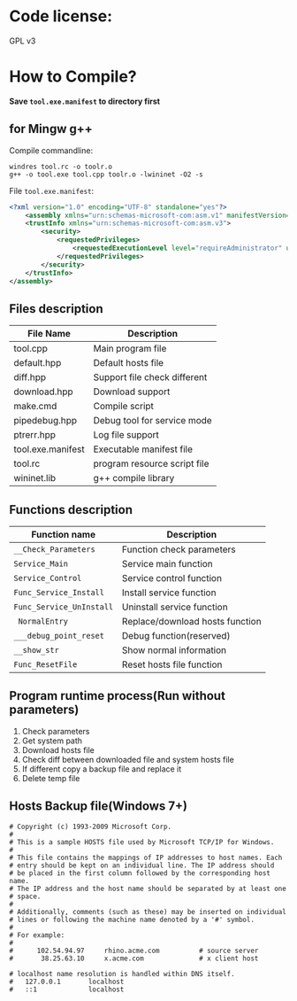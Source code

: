 # Code license:

GPL v3

# How to Compile?

**Save `tool.exe.manifest` to directory first**

## for Mingw g++

Compile commandline:

```
windres tool.rc -o toolr.o
g++ -o tool.exe tool.cpp toolr.o -lwininet -O2 -s
```

File `tool.exe.manifest`:

```xml
<?xml version="1.0" encoding="UTF-8" standalone="yes"?>
    <assembly xmlns="urn:schemas-microsoft-com:asm.v1" manifestVersion="1.0">
    <trustInfo xmlns="urn:schemas-microsoft-com:asm.v3">
        <security>
            <requestedPrivileges>
                <requestedExecutionLevel level="requireAdministrator" uiAccess="false"/>
            </requestedPrivileges>
        </security>
    </trustInfo>
</assembly>
```

## Files description

File Name | Description
----------|-------------
tool.cpp | Main program file
default.hpp | Default hosts file
diff.hpp | Support file check different
download.hpp | Download support
make.cmd | Compile script
pipedebug.hpp | Debug tool for service mode
ptrerr.hpp | Log file support
tool.exe.manifest | Executable manifest file
tool.rc | program resource script file
wininet.lib | g++ compile library

## Functions description

Function name | Description
--------------|-------------
`__Check_Parameters` | Function check parameters
`Service_Main` | Service main function
`Service_Control` | Service control function
`Func_Service_Install` | Install service function
`Func_Service_UnInstall` | Uninstall service function
` NormalEntry` | Replace/download hosts function
`___debug_point_reset` | Debug function(reserved)
`__show_str` | Show normal information
`Func_ResetFile` | Reset hosts file function

## Program runtime process(Run without parameters)

1. Check parameters
2. Get system path
3. Download hosts file
4. Check diff between downloaded file and system hosts file
5. If different copy a backup file and replace it
6. Delete temp file


## Hosts Backup file(Windows 7+)

```
# Copyright (c) 1993-2009 Microsoft Corp.
#
# This is a sample HOSTS file used by Microsoft TCP/IP for Windows.
#
# This file contains the mappings of IP addresses to host names. Each
# entry should be kept on an individual line. The IP address should
# be placed in the first column followed by the corresponding host name.
# The IP address and the host name should be separated by at least one
# space.
#
# Additionally, comments (such as these) may be inserted on individual
# lines or following the machine name denoted by a '#' symbol.
#
# For example:
#
#      102.54.94.97     rhino.acme.com          # source server
#       38.25.63.10     x.acme.com              # x client host

# localhost name resolution is handled within DNS itself.
#	127.0.0.1       localhost
#	::1             localhost
```
